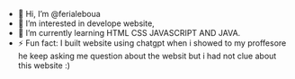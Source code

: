 - 👋 Hi, I’m @ferialeboua
- 👀 I’m interested in develope website, 
- 🌱 I’m currently learning HTML CSS JAVASCRIPT AND JAVA.
- ⚡ Fun fact: I built website using chatgpt when i showed to my proffesore he keep asking me question about the websit but i had not clue about this website :)

<!---
ferialeboua/ferialeboua is a ✨ special ✨ repository because its `README.md` (this file) appears on your GitHub profile.
You can click the Preview link to take a look at your changes.
--->
